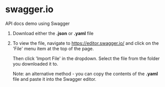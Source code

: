 # swagger.io
API docs demo using Swagger

1. Download either the **.json** or **.yaml** file

2. To view the file, navigate to https://editor.swagger.io/ and click on the 'File' menu item at the top of the page.
 
   Then click 'Import File' in the dropdown. Select the file from the folder you downloaded it to. 

   Note: an alternative method - you can copy the contents of the **.yaml** file and paste it into the Swagger editor.
